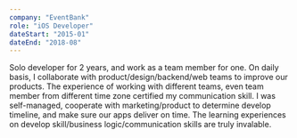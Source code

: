 ```yaml
---
company: "EventBank"
role: "iOS Developer"
dateStart: "2015-01"
dateEnd: "2018-08"
---
```


Solo developer for 2 years, and work as a team member for one. On daily basis, I collaborate with product/design/backend/web teams to improve our products. The experience of working with different teams, even team member from different time zone certified my communication skill. 
I was self-managed, cooperate with marketing/product to determine develop timeline, and make sure our apps deliver on time.
The learning experiences on develop skill/business logic/communication skills are truly invalable.